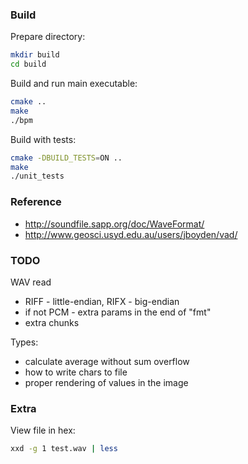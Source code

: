 ### Build

Prepare directory:

```bash
mkdir build
cd build

```

Build and run main executable:

```bash
cmake ..
make
./bpm
```

Build with tests:

```bash
cmake -DBUILD_TESTS=ON ..
make
./unit_tests
```

### Reference

- http://soundfile.sapp.org/doc/WaveFormat/
- http://www.geosci.usyd.edu.au/users/jboyden/vad/

### TODO

WAV read
- RIFF - little-endian, RIFX - big-endian
- if not PCM - extra params in the end of "fmt"
- extra chunks

Types:
- calculate average without sum overflow
- how to write chars to file
- proper rendering of values in the image

### Extra

View file in hex:

```bash
xxd -g 1 test.wav | less
```
